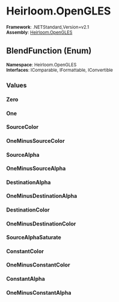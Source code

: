 # Heirloom.OpenGLES

<small>**Framework**: .NETStandard,Version=v2.1</small>  
<small>**Assembly**: [Heirloom.OpenGLES](../Heirloom.OpenGLES/Heirloom.OpenGLES.md)</small>  

## BlendFunction (Enum)
<small>**Namespace**: Heirloom.OpenGLES</sub></small>  
<small>**Interfaces**: IComparable, IFormattable, IConvertible</small>  

### Values

#### Zero


#### One


#### SourceColor


#### OneMinusSourceColor


#### SourceAlpha


#### OneMinusSourceAlpha


#### DestinationAlpha


#### OneMinusDestinationAlpha


#### DestinationColor


#### OneMinusDestinationColor


#### SourceAlphaSaturate


#### ConstantColor


#### OneMinusConstantColor


#### ConstantAlpha


#### OneMinusConstantAlpha


